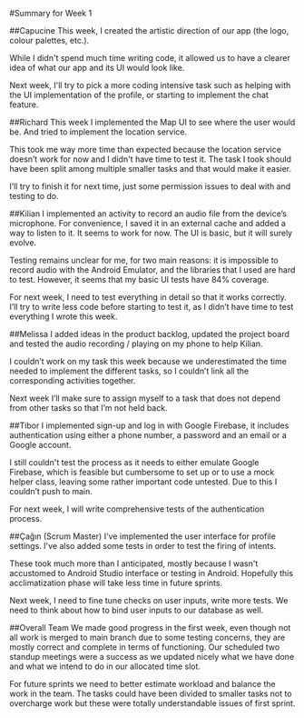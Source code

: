 #Summary for Week 1

##Capucine
This week, I created the artistic direction of our app (the logo, colour palettes, etc.). 

While I didn't spend much time writing code, it allowed us to have a clearer idea of what our app and its UI would look like.

Next week, I'll try to pick a more coding intensive task such as helping with the UI implementation of the profile, or starting to implement the chat feature.
 

##Richard
This week I implemented the Map UI to see where the user would be. And tried to implement the location service.

This took me way more time than expected because the location service doesn’t work for now and I didn't have time to test it. The task I took should have been split among multiple smaller tasks and that would make it easier.

I’ll try to finish it for next time, just some permission issues to deal with and testing to do.


##Kilian
I implemented an activity to record an audio file from the device’s microphone. For convenience, I saved it in an external cache and added a way to listen to it. It seems to work for now. The UI is basic, but it will surely evolve.

Testing remains unclear for me, for two main reasons: it is impossible to record audio with the Android Emulator, and the libraries that I used are hard to test. However, it seems that my basic UI tests have 84% coverage.

For next week, I need to test everything in detail so that it works correctly. I’ll try to write less code before starting to test it, as I didn’t have time to test everything I wrote this week.


##Melissa
I added ideas in the product backlog, updated the project board and tested the audio recording / playing on my phone to help Kilian. 

I couldn’t work on my task this week because we underestimated the time needed to implement the different tasks, so I couldn’t link all the corresponding activities together.

Next week I’ll make sure to assign myself to a task that does not depend from other tasks so that I’m not held back.


##Tibor 
I implemented sign-up and log in with Google Firebase, it includes authentication using either a phone number, a password and an email or a Google account.

I still couldn't test the process as it needs to either emulate Google Firebase, which is feasible but cumbersome to set up or to use a mock helper class, leaving some rather important code untested. Due to this I couldn’t push to main.

For next week, I will write comprehensive tests of the authentication process.


##Çağın (Scrum Master)
I've implemented the user interface for profile settings. I've also added some tests in order to test the firing of intents. 

These took much more than I anticipated, mostly because I wasn't accustomed to Android Studio interface or testing in Android. Hopefully this acclimatization phase will take less time in future sprints.

Next week, I need to fine tune checks on user inputs, write more tests. We need to think about how to bind user inputs to our database as well.



##Overall Team
We made good progress in the first week, even though not all work is merged to main branch due to some testing concerns, they are mostly correct and complete in terms of functioning. Our scheduled two standup meetings were a success as we updated nicely what we have done and what we intend to do in our allocated time slot. 

For future sprints we need to better estimate workload and balance the work in the team. The tasks could have been divided to smaller tasks not to overcharge work but these were totally understandable issues of first sprint.


